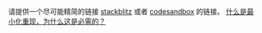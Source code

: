 请提供一个尽可能精简的链接 <a href="https://stackblitz.com/" target="_blank">stackblitz</a> 或者 <a href="https://codesandbox.io/" target="_blank">codesandbox</a> 的链接。
[什么是最小化重现，为什么这是必需的？](#repro-modal)
